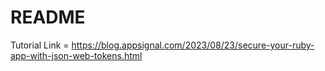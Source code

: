 # README

Tutorial Link = https://blog.appsignal.com/2023/08/23/secure-your-ruby-app-with-json-web-tokens.html